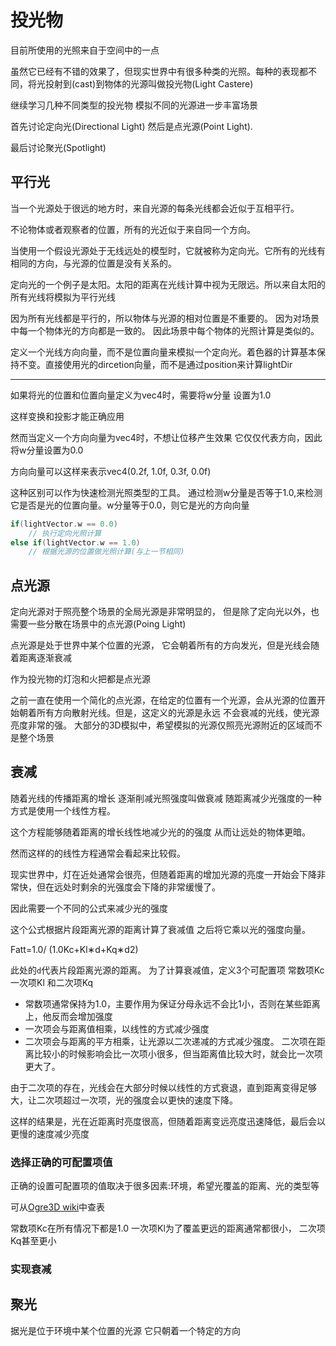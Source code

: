 # 投光物

目前所使用的光照来自于空间中的一点

虽然它已经有不错的效果了，但现实世界中有很多种类的光照。每种的表现都不同，将光投射到(cast)到物体的光源叫做投光物(Light Castere)

继续学习几种不同类型的投光物 模拟不同的光源进一步丰富场景

首先讨论定向光(Directional Light) 然后是点光源(Point Light).

最后讨论聚光(Spotlight)

## 平行光

当一个光源处于很远的地方时，来自光源的每条光线都会近似于互相平行。

不论物体或者观察者的位置，所有的光近似于来自同一个方向。

当使用一个假设光源处于无线远处的模型时，它就被称为定向光。它所有的光线有相同的方向，与光源的位置是没有关系的。

定向光的一个例子是太阳。太阳的距离在光线计算中视为无限远。所以来自太阳的所有光线将模拟为平行光线

因为所有光线都是平行的，所以物体与光源的相对位置是不重要的。
因为对场景中每一个物体光的方向都是一致的。
因此场景中每个物体的光照计算是类似的。

定义一个光线方向向量，而不是位置向量来模拟一个定向光。着色器的计算基本保持不变。直接使用光的dircetion向量，而不是通过position来计算lightDir

---
如果将光的位置和位置向量定义为vec4时，需要将w分量 设置为1.0

这样变换和投影才能正确应用

然而当定义一个方向向量为vec4时，不想让位移产生效果 它仅仅代表方向，因此将w分量设置为0.0

方向向量可以这样来表示vec4(0.2f, 1.0f, 0.3f, 0.0f)

这种区别可以作为快速检测光照类型的工具。
通过检测w分量是否等于1.0,来检测它是否是光的位置向量。w分量等于0.0，则它是光的方向向量

```cpp
if(lightVector.w == 0.0)
    // 执行定向光照计算
else if(lightVector.w == 1.0)
    // 根据光源的位置做光照计算(与上一节相同)
```

## 点光源

定向光源对于照亮整个场景的全局光源是非常明显的， 但是除了定向光以外，也需要一些分散在场景中的点光源(Poing Light)

点光源是处于世界中某个位置的光源， 它会朝着所有的方向发光，但是光线会随着距离逐渐衰减

作为投光物的灯泡和火把都是点光源

之前一直在使用一个简化的点光源，在给定的位置有一个光源，会从光源的位置开始朝着所有方向散射光线。但是，这定义的光源是永远 不会衰减的光线，使光源亮度非常的强。 大部分的3D模拟中，希望模拟的光源仅照亮光源附近的区域而不是整个场景

## 衰减

随着光线的传播距离的增长 逐渐削减光照强度叫做衰减 随距离减少光强度的一种方式是使用一个线性方程。

这个方程能够随着距离的增长线性地减少光的的强度 从而让远处的物体更暗。

然而这样的的线性方程通常会看起来比较假。

现实世界中，灯在近处通常会很亮，但随着距离的增加光源的亮度一开始会下降非常快，但在远处时剩余的光强度会下降的非常缓慢了。

因此需要一个不同的公式来减少光的强度

这个公式根据片段距离光源的距离计算了衰减值 之后将它乘以光的强度向量。

Fatt=1.0/ (1.0Kc+Kl∗d+Kq∗d2)

此处的`d`代表片段距离光源的距离。
为了计算衰减值，定义3个可配置项 常数项Kc 一次项Kl 和二次项Kq

- 常数项通常保持为1.0，主要作用为保证分母永远不会比1小，否则在某些距离上，他反而会增加强度
- 一次项会与距离值相乘，以线性的方式减少强度
- 二次项会与距离的平方相乘，让光源以二次递减的方式减少强度。 二次项在距离比较小的时候影响会比一次项小很多，但当距离值比较大时，就会比一次项更大了。

由于二次项的存在，光线会在大部分时候以线性的方式衰退，直到距离变得足够大，让二次项超过一次项，光的强度会以更快的速度下降。

这样的结果是，光在近距离时亮度很高，但随着距离变远亮度迅速降低，最后会以更慢的速度减少亮度

### 选择正确的可配置项值

正确的设置可配置项的值取决于很多因素:环境，希望光覆盖的距离、光的类型等

可从[Ogre3D wiki](http://www.ogre3d.org/tikiwiki/tiki-index.php?page=-Point+Light+Attenuation)中查表

常数项Kc在所有情况下都是1.0 一次项Kl为了覆盖更远的距离通常都很小， 二次项Kq甚至更小

### 实现衰减


## 聚光

据光是位于环境中某个位置的光源 它只朝着一个特定的方向

